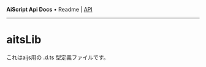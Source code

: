 ---
---
**AiScript Api Docs** • Readme \| [API](modules.md)

***

# aitsLib

これはaijs用の .d.ts 型定義ファイルです。
